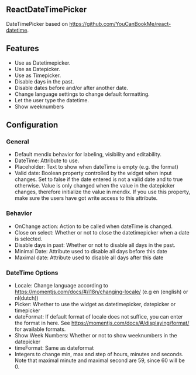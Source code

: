 ## ReactDateTimePicker
DateTimePicker based on https://github.com/YouCanBookMe/react-datetime.

## Features
- Use as Datetimepicker.
- Use as Datepicker.
- Use as Timepicker.
- Disable days in the past.
- Disable dates before and/or after another date.
- Change language settings to change default formatting.
- Let the user type the datetime.
- Show weeknumbers

## Configuration
### General
- Default mendix behavior for labeling, visibility and editability.
- DateTime: Attribute to use.
- Placeholder: Text to show when dateTime is empty (e.g. the format)
- Valid date: Boolean property controlled by the widget when input changes. Set to false if the date entered is not a valid date and to true otherwise. Value is only changed when the value in the datepicker changes, therefore initialize the value in mendix.
If you use this property, make sure the users have got write access to this attribute.

### Behavior
- OnChange action: Action to be called when dateTime is changed.
- Close on select: Whether or not to close the datetimepicker when a date is selected.
- Disable days in past: Whether or not to disable all days in the past.
- Minimal Date: Attribute used to disable all days before this date
- Maximal date: Attribute used to disable all days after this date

### DateTime Options
- Locale: Change language according to https://momentjs.com/docs/#/i18n/changing-locale/ (e.g en (english) or nl(dutch))
- Picker: Whether to use the widget as datetimepicker, datepicker or timepicker
- dateFormat: If default format of locale does not suffice, you can enter the format in here. See https://momentjs.com/docs/#/displaying/format/ for available formats.
- Show Week Numbers: Whether or not to show weeknumbers in the datepicker
- timeFormat: Same as dateformat
- Integers to change min, max and step of hours, minutes and seconds. Note that maximal minute and maximal second are 59, since 60 will be 0.


